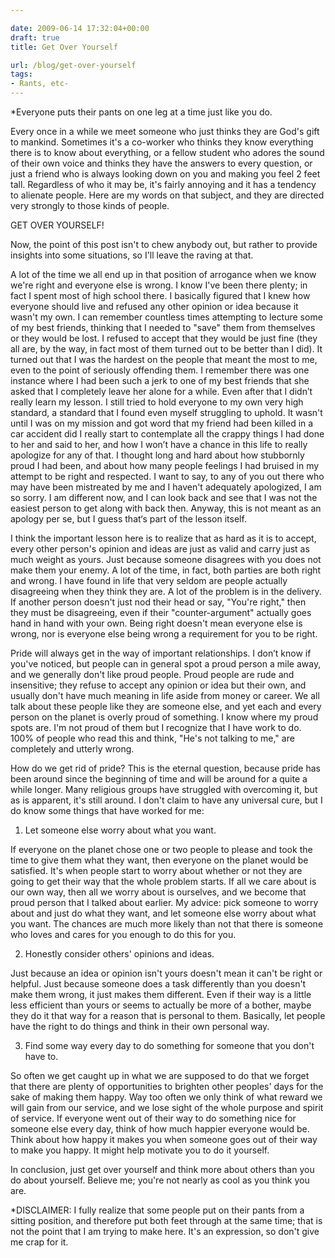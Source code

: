 ```yaml
---

date: 2009-06-14 17:32:04+00:00
draft: true
title: Get Over Yourself

url: /blog/get-over-yourself
tags:
- Rants, etc-
---
```


*Everyone puts their pants on one leg at a time just like you do.




Every once in a while we meet someone who just thinks they are God's gift to mankind. Sometimes it's a co-worker who thinks they know everything there is to know about everything, or a fellow student who adores the sound of their own voice and thinks they have the answers to every question, or just a friend who is always looking down on you and making you feel 2 feet tall. Regardless of who it may be, it's fairly annoying and it has a tendency to alienate people. Here are my words on that subject, and they are directed very strongly to those kinds of people.




GET OVER YOURSELF!




Now, the point of this post isn't to chew anybody out, but rather to provide insights into some situations, so I'll leave the raving at that.




A lot of the time we all end up in that position of arrogance when we know we're right and everyone else is wrong. I know I've been there plenty; in fact I spent most of high school there. I basically figured that I knew how everyone should live and refused any other opinion or idea because it wasn't my own. I can remember countless times attempting to lecture some of my best friends, thinking that I needed to "save" them from themselves or they would be lost. I refused to accept that they would be just fine (they all are, by the way, in fact most of them turned out to be better than I did). It turned out that I was the hardest on the people that meant the most to me, even to the point of seriously offending them. I remember there was one instance where I had been such a jerk to one of my best friends that she asked that I completely leave her alone for a while. Even after that I didn’t really learn my lesson. I still tried to hold everyone to my own very high standard, a standard that I found even myself struggling to uphold. It wasn't until I was on my mission and got word that my friend had been killed in a car accident did I really start to contemplate all the crappy things I had done to her and said to her, and how I won’t have a chance in this life to really apologize for any of that. I thought long and hard about how stubbornly proud I had been, and about how many people feelings I had bruised in my attempt to be right and respected. I want to say, to any of you out there who may have been mistreated by me and I haven't adequately apologized, I am so sorry. I am different now, and I can look back and see that I was not the easiest person to get along with back then. Anyway, this is not meant as an apology per se, but I guess that‘s part of the lesson itself.




I think the important lesson here is to realize that as hard as it is to accept, every other person's opinion and ideas are just as valid and carry just as much weight as yours. Just because someone disagrees with you does not make them your enemy. A lot of the time, in fact, both parties are both right and wrong. I have found in life that very seldom are people actually disagreeing when they think they are. A lot of the problem is in the delivery. If another person doesn't just nod their head or say, "You're right," then they must be disagreeing, even if their "counter-argument" actually goes hand in hand with your own. Being right doesn't mean everyone else is wrong, nor is everyone else being wrong a requirement for you to be right.




Pride will always get in the way of important relationships. I don’t know if you've noticed, but people can in general spot a proud person a mile away, and we generally don't like proud people. Proud people are rude and insensitive; they refuse to accept any opinion or idea but their own, and usually don't have much meaning in life aside from money or career. We all talk about these people like they are someone else, and yet each and every person on the planet is overly proud of something. I know where my proud spots are. I'm not proud of them but I recognize that I have work to do. 100% of people who read this and think, "He's not talking to me," are completely and utterly wrong.




How do we get rid of pride? This is the eternal question, because pride has been around since the beginning of time and will be around for a quite a while longer. Many religious groups have struggled with overcoming it, but as is apparent, it's still around. I don't claim to have any universal cure, but I do know some things that have worked for me:




1. Let someone else worry about what you want.




If everyone on the planet chose one or two people to please and took the time to give them what they want, then everyone on the planet would be satisfied. It's when people start to worry about whether or not they are going to get their way that the whole problem starts. If all we care about is our own way, then all we worry about is ourselves, and we become that proud person that I talked about earlier. My advice: pick someone to worry about and just do what they want, and let someone else worry about what you want. The chances are much more likely than not that there is someone who loves and cares for you enough to do this for you.




2. Honestly consider others' opinions and ideas.




Just because an idea or opinion isn't yours doesn't mean it can't be right or helpful. Just because someone does a task differently than you doesn't make them wrong, it just makes them different. Even if their way is a little less efficient than yours or seems to actually be more of a bother, maybe they do it that way for a reason that is personal to them. Basically, let people have the right to do things and think in their own personal way.




3. Find some way every day to do something for someone that you don't have to.




So often we get caught up in what we are supposed to do that we forget that there are plenty of opportunities to brighten other peoples' days for the sake of making them happy. Way too often we only think of what reward we will gain from our service, and we lose sight of the whole purpose and spirit of service. If everyone went out of their way to do something nice for someone else every day, think of how much happier everyone would be. Think about how happy it makes you when someone goes out of their way to make you happy. It might help motivate you to do it yourself.




In conclusion, just get over yourself and think more about others than you do about yourself. Believe me; you're not nearly as cool as you think you are.




*DISCLAIMER: I fully realize that some people put on their pants from a sitting position, and therefore put both feet through at the same time; that is not the point that I am trying to make here. It's an expression, so don't give me crap for it. 
